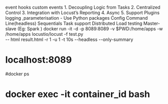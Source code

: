 event hooks
custom events
    1. Decoupling Logic from Tasks
    2. Centralized Control
    3. Integration with Locust’s Reporting
    4. Async
    5. Support Plugins
logging ,parameterisation - Use Python packages
Config
Command Line(headless)
Sequentials Task
support Distributed Load testing Master-slave (Eg: Spark )
docker run -it -d -p 8089:8089 -v $PWD:/home/apps -w /home/apps locustio/locust -f test.py\
-- html result.html -r 1 -u 1 -t 10s --headless --only-summary
# localhost:8089
#docker ps 
# docker exec -it container_id bash